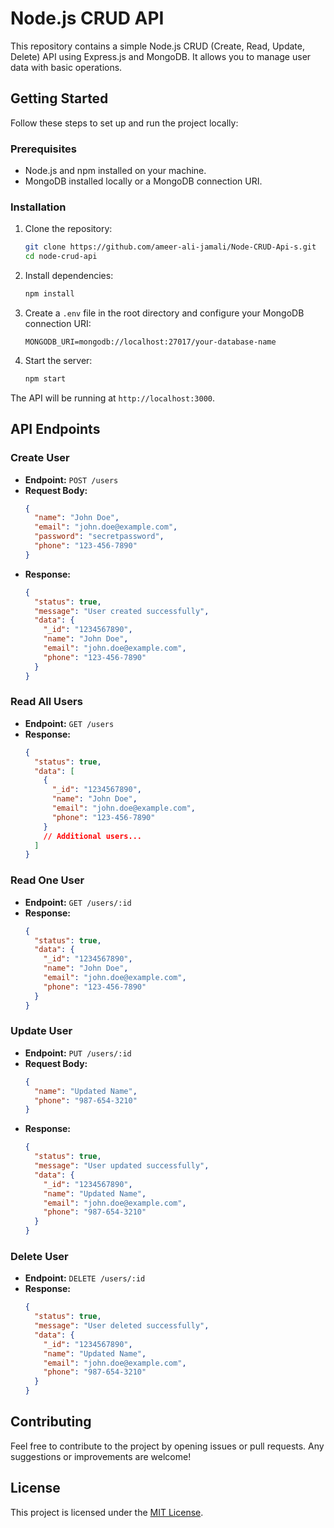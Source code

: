 # Node.js CRUD API

This repository contains a simple Node.js CRUD (Create, Read, Update, Delete) API using Express.js and MongoDB. It allows you to manage user data with basic operations.

## Getting Started

Follow these steps to set up and run the project locally:

### Prerequisites

- Node.js and npm installed on your machine.
- MongoDB installed locally or a MongoDB connection URI.

### Installation

1. Clone the repository:

   ```bash
   git clone https://github.com/ameer-ali-jamali/Node-CRUD-Api-s.git
   cd node-crud-api
   ```

2. Install dependencies:

   ```bash
   npm install
   ```

3. Create a `.env` file in the root directory and configure your MongoDB connection URI:

   ```env
   MONGODB_URI=mongodb://localhost:27017/your-database-name
   ```

4. Start the server:

   ```bash
   npm start
   ```

The API will be running at `http://localhost:3000`.

## API Endpoints

### Create User

- **Endpoint:** `POST /users`
- **Request Body:**
  ```json
  {
    "name": "John Doe",
    "email": "john.doe@example.com",
    "password": "secretpassword",
    "phone": "123-456-7890"
  }
  ```
- **Response:**
  ```json
  {
    "status": true,
    "message": "User created successfully",
    "data": {
      "_id": "1234567890",
      "name": "John Doe",
      "email": "john.doe@example.com",
      "phone": "123-456-7890"
    }
  }
  ```

### Read All Users

- **Endpoint:** `GET /users`
- **Response:**
  ```json
  {
    "status": true,
    "data": [
      {
        "_id": "1234567890",
        "name": "John Doe",
        "email": "john.doe@example.com",
        "phone": "123-456-7890"
      }
      // Additional users...
    ]
  }
  ```

### Read One User

- **Endpoint:** `GET /users/:id`
- **Response:**
  ```json
  {
    "status": true,
    "data": {
      "_id": "1234567890",
      "name": "John Doe",
      "email": "john.doe@example.com",
      "phone": "123-456-7890"
    }
  }
  ```

### Update User

- **Endpoint:** `PUT /users/:id`
- **Request Body:**
  ```json
  {
    "name": "Updated Name",
    "phone": "987-654-3210"
  }
  ```
- **Response:**
  ```json
  {
    "status": true,
    "message": "User updated successfully",
    "data": {
      "_id": "1234567890",
      "name": "Updated Name",
      "email": "john.doe@example.com",
      "phone": "987-654-3210"
    }
  }
  ```

### Delete User

- **Endpoint:** `DELETE /users/:id`
- **Response:**
  ```json
  {
    "status": true,
    "message": "User deleted successfully",
    "data": {
      "_id": "1234567890",
      "name": "Updated Name",
      "email": "john.doe@example.com",
      "phone": "987-654-3210"
    }
  }
  ```

## Contributing

Feel free to contribute to the project by opening issues or pull requests. Any suggestions or improvements are welcome!

## License

This project is licensed under the [MIT License](LICENSE).
